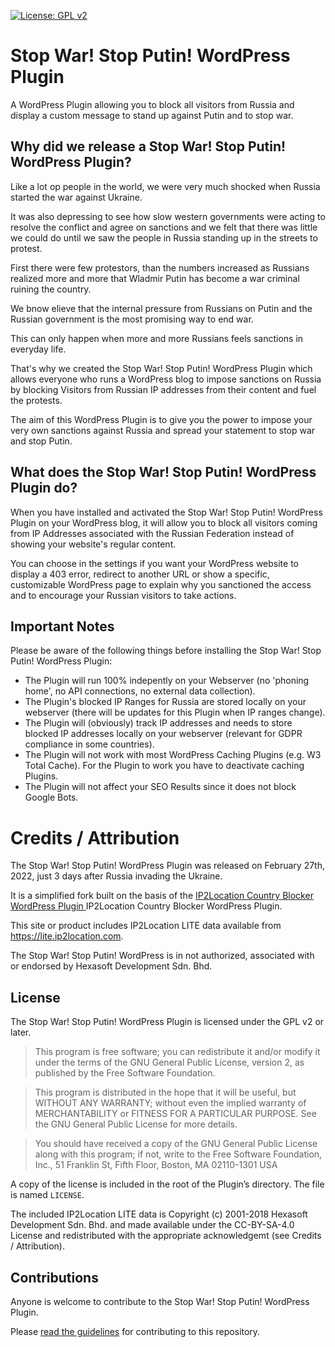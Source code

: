 [![License: GPL v2](https://img.shields.io/badge/License-GPL_v2-blue.svg)](https://www.gnu.org/licenses/old-licenses/gpl-2.0.en.html)

# Stop War! Stop Putin! WordPress Plugin

A WordPress Plugin allowing you to block all visitors from Russia and display a custom message to stand up against Putin and to stop war.

## Why did we release a Stop War! Stop Putin! WordPress Plugin?

Like a lot op people in the world, we were very much shocked when Russia started the war against Ukraine.  

It was also depressing to see how slow western governments were acting to resolve the conflict and agree on sanctions and we felt that there was little we could do until we saw the people in Russia standing up in the streets to protest.

First there were few protestors, than the numbers increased as Russians realized more and more that Wladmir Putin has become a war criminal ruining the country. 

We bnow elieve that the internal pressure from Russians on Putin and the Russian government is the most promising way to end war.

This can only happen when more and more Russians feels sanctions in everyday life. 

That's why we created the Stop War! Stop Putin! WordPress Plugin which allows everyone who runs a WordPress blog to impose sanctions on Russia by blocking Visitors from Russian IP addresses from their content and fuel the protests.

The aim of this WordPress Plugin is to give you the power to impose your very own sanctions against Russia and spread your statement to stop war and stop Putin.

## What does the Stop War! Stop Putin! WordPress Plugin do?

When you have installed and activated the Stop War! Stop Putin! WordPress Plugin on your WordPress blog, it will allow you to block all visitors coming from IP Addresses associated with the Russian Federation instead of showing your website's regular content. 

You can choose in the settings if you want your WordPress website to display a 403 error, redirect to another URL or show a specific, customizable WordPress page to explain why you sanctioned the access and to encourage your Russian visitors to take actions.  

## Important Notes

Please be aware of the following things before installing the Stop War! Stop Putin! WordPress Plugin:

* The Plugin will run 100% indepently on your Webserver (no 'phoning home', no API connections, no external data collection).
* The Plugin's blocked IP Ranges for Russia are stored locally on your webserver (there will be updates for this Plugin when IP ranges change).
* The Plugin will (obviously) track IP addresses and needs to store blocked IP addresses locally on your webserver (relevant for GDPR compliance in some countries). 
* The Plugin will not work with most WordPress Caching Plugins (e.g. W3 Total Cache). For the Plugin to work you have to deactivate caching Plugins. 
* The Plugin will not affect your SEO Results since it does not block Google Bots. 

# Credits / Attribution

The Stop War! Stop Putin! WordPress Plugin was released on February 27th, 2022, just 3 days after Russia invading the Ukraine. 

It is a simplified fork built on the basis of the <a href="https://de.wordpress.org/Plugins/ip2location-country-blocker/">IP2Location Country Blocker WordPress Plugin </a>IP2Location Country Blocker WordPress Plugin.

This site or product includes IP2Location LITE data available from <a href="https://lite.ip2location.com">https://lite.ip2location.com</a>.

The Stop War! Stop Putin! WordPress is in not authorized, associated with or endorsed by Hexasoft Development Sdn. Bhd.  

## License

The Stop War! Stop Putin! WordPress Plugin is licensed under the GPL v2 or later.

> This program is free software; you can redistribute it and/or modify it under the terms of the GNU General Public License, version 2, as published by the Free Software Foundation.

> This program is distributed in the hope that it will be useful, but WITHOUT ANY WARRANTY; without even the implied warranty of MERCHANTABILITY or FITNESS FOR A PARTICULAR PURPOSE. See the GNU General Public License for more details.

> You should have received a copy of the GNU General Public License along with this program; if not, write to the Free Software Foundation, Inc., 51 Franklin St, Fifth Floor, Boston, MA 02110-1301 USA

A copy of the license is included in the root of the Plugin’s directory. The file is named `LICENSE`.

The included IP2Location LITE data is Copyright (c) 2001-2018 Hexasoft Development Sdn. Bhd. and made available under the CC-BY-SA-4.0 License and redistributed with the appropriate acknowledgemt (see Credits / Attribution).

## Contributions

Anyone is welcome to contribute to the Stop War! Stop Putin! WordPress Plugin. 

Please [read the guidelines](/CONTRIBUTING.md) for contributing to this repository.
